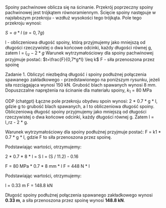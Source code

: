 Spoiny pachwinowe oblicza się na ścinanie. Przekrój poprzeczny spoiny pachwinowej jest trójkątem równoramiennym. Ścięcie spoiny następuje w najsłabszym przekroju - wzdłuż wysokości tego trójkąta. Pole tego przekroju wynosi: 

$S = a * l$           $(a=0,7g)$

l - obliczeniowa długość spoiny, którą przyjmujemy jako mniejszą od długości rzeczywistej o dwa końcowe odcinki, każdy długości równej g, zatem l = $l_{rz}-2*g$
Warunek wytrzymałościowy dla spoiny pachwinowej przyjmuje postać:
$t=\frac{F}{0,7*g*l} \leq k$
F - siła przenoszona przez spoinę

Zadanie 1.
Obliczyć niezbędną długość i spoiny podłużnej połączenia spawanego zakładkowego - przedstawionego na poniższym rysunku, jeżeli siła rozciągająca wynosi 150 kN. Grubość blach spawanych wynosi 8 mm. Dopuszczalne naprężenia na ścinanie dla materiału spoiny, $k_{1}$ = 80 MPa

ODP (chatgpt)
Łączne pole przekroju obydwu spoin wynosi: 2 * 0.7 * g * l, gdzie g to grubość blach spawanych, a l to obliczeniowa długość spoiny. Obliczeniową długość spoiny przyjmujemy jako mniejszą od długości rzeczywistej o dwa końcowe odcinki, każdy długości równej g. Zatem l = l_rz - 2 * g.

Warunek wytrzymałościowy dla spoiny podłużnej przyjmuje postać: F = k1 * 0.7 * g * l, gdzie F to siła przenoszona przez spoinę.

Podstawiając wartości, otrzymujemy:

2 * 0.7 * 8 * l = S l = (S / 11.2) - 0.16

F = 80 MPa * 0.7 * 8 mm * l F = 448 N * l

Podstawiając wartości, otrzymujemy:

l = 0.33 m F = 148.8 kN

Długość spoiny podłużnej połączenia spawanego zakładkowego wynosi **0.33 m**, a siła przenoszona przez spoinę wynosi **148.8 kN**.